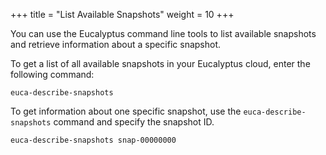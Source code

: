 +++
title = "List Available Snapshots"
weight = 10
+++

You can use the Eucalyptus command line tools to list available snapshots and retrieve information about a specific snapshot. 

To get a list of all available snapshots in your Eucalyptus cloud, enter the following command: 

    euca-describe-snapshots

To get information about one specific snapshot, use the `euca-describe-snapshots` command and specify the snapshot ID. 

    euca-describe-snapshots snap-00000000

